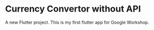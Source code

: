 # Currency Convertor without API

A new Flutter project.
This is my first flutter app for Google Workshop.
